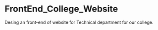 # FrontEnd_College_Website
Desing an front-end of website for Technical department for our college.

